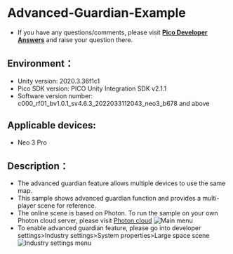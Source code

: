 # Advanced-Guardian-Example

- If you have any questions/comments, please visit [**Pico Developer Answers**](https://devanswers.pico-interactive.com/) and raise your question there.

## Environment：

- Unity version: 2020.3.36f1c1
- Pico SDK version: PICO Unity Integration SDK v2.1.1
- Software version number: c000_rf01_bv1.0.1_sv4.6.3_2022033112043_neo3_b678 and above

## Applicable devices:

- Neo 3 Pro

## Description：

- The advanced guardian feature allows multiple devices to use the same map.
- This sample shows advanced guardian function and provides a multi-player scene for reference.
- The online scene is based on Photon. To run the sample on your own Photon cloud server, please visit [Photon cloud](https://www.photonengine.com/en-US/Photon)
![Main menu](https://github.com/picoxr/Advanced-Guardian-Sample/blob/main/Screenshots/Menu_2.png)
- To enable advanced guardian feature, please go into developer settings>Industry settings>System properties>Large space scene
![Industry settings menu](https://github.com/picoxr/Advanced-Guardian-Sample/blob/main/Screenshots/IndustrySettings.png)


